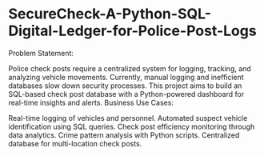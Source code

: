 # SecureCheck-A-Python-SQL-Digital-Ledger-for-Police-Post-Logs
Problem Statement:

Police check posts require a centralized system for logging, tracking, and analyzing vehicle movements. Currently, manual logging and inefficient databases slow down security processes. This project aims to build an SQL-based check post database with a Python-powered dashboard for real-time insights and alerts.
Business Use Cases:

Real-time logging of vehicles and personnel.
Automated suspect vehicle identification using SQL queries.
Check post efficiency monitoring through data analytics.
Crime pattern analysis with Python scripts.
Centralized database for multi-location check posts.
